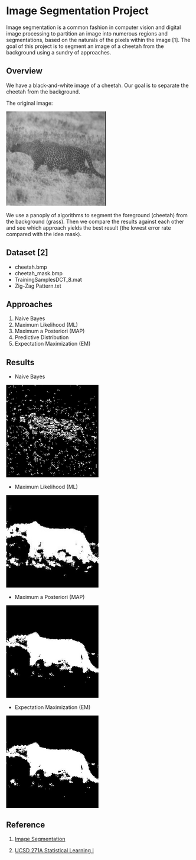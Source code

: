 # Image Segmentation Project

Image segmentation is a common fashion in computer vision and digital image processing to partition an image into numerous regions and
segmentations, based on the naturals of the pixels within the image [1]. The goal of this project is to segment an image of a cheetah from the background using a sundry of approaches.

## Overview

We have a black-and-white image of a cheetah. Our goal is to separate the cheetah from the background.

The original image:

![cheetah](https://github.com/neilchen1998/image-segmentation-project/blob/main/dataset/cheetah.bmp?raw=true)

We use a panoply of algorithms to segment the foreground (cheetah) from the background (grass). Then we compare the results against each other and see which approach yields the best result (the lowest error rate compared with the idea mask).


## Dataset [2]
* cheetah.bmp
* cheetah_mask.bmp
* TrainingSamplesDCT_8.mat
* Zig-Zag Pattern.txt

## Approaches

1. Naive Bayes
2. Maximum Likelihood (ML)
3. Maximum a Posteriori (MAP)
4. Predictive Distribution
5. Expectation Maximization (EM)

## Results

* Naive Bayes

<picture>
  <img src="https://github.com/neilchen1998/image-segmentation-project/blob/main/results/naive-bayes-result.jpg" width="250" height="250">
</picture>

* Maximum Likelihood (ML)

<picture>
  <img src="https://github.com/neilchen1998/image-segmentation-project/blob/main/results/maximum-likelihood-64-features-result.jpg" width="250" height="250">
</picture>

* Maximum a Posteriori (MAP)

<picture>
  <img src="https://github.com/neilchen1998/image-segmentation-project/blob/main/results/estimation-maximization-result.jpg" width="250" height="250">
</picture>

* Expectation Maximization (EM)

<picture>
  <img src="https://github.com/neilchen1998/image-segmentation-project/blob/main/results/estimation-maximization-result.jpg" width="250" height="250">
</picture>

## Reference
1. [Image Segmentation](https://www.mathworks.com/discovery/image-segmentation.html)

2. [UCSD 271A Statistical Learning I](http://www.svcl.ucsd.edu/courses/ece271A/ece271A.htm)
